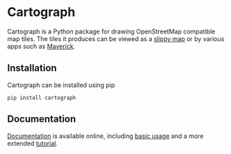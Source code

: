 # Cartograph

Cartograph is a Python package for drawing OpenStreetMap compatible map tiles. The tiles it produces can be viewed as a [slippy map](https://wiki.openstreetmap.org/wiki/Slippy_Map>) or by various apps such as [Maverick](https://play.google.com/store/apps/details?id=com.codesector.maverick.lite&hl=en).

## Installation

Cartograph can be installed using pip

```
pip install cartograph
```

## Documentation

[Documentation](https://alastairflynn.com/cartograph) is available online, including [basic usage](https://alastairflynn.com/cartograph/#basic-usage) and a more extended [tutorial](https://alastairflynn.com/maps).

<!-- ## Basic Usage

The following script is a minimal demonstration of how to create a map, add some features to it and draw the map as a single image.

```python
from cartograph import Map
from cartograph.style import AreaStyle, NameStyle

map = Map()
map.bound_by_box(0.0, 1.0, 0.0, 1.0) # degrees of latitude / longitude
map.set_background_color('blue')

square = np.array([[0.3, 0.7, 0.7, 0.3], [0.3, 0.3, 0.7, 0.7]]) # degrees of latitude / longitude
square_style = AreaStyle(color='green')
map.add_area(square, square_style)

name = 'A. Square'
location = np.array([0.5, 0.5]) # degrees of latitude / longitude
name_style = NameStyle(fontsize=5)
map.add_name(name, location, name_style)

map.draw_image('map.png')
```

This should create an image called 'map.png' like the one below

<img src="https://alastairflynn.com/cartograph/_images/map.png" style="width:50%; display:block; margin-left: auto; margin-right: auto;"/>

## Tutorial

There is an extended [tutorial](https://alastairflynn.com/maps/) to draw maps using OpenStreetMap data, including fetching and processing the data using other Python libraries. -->
